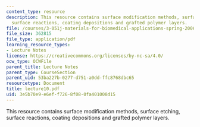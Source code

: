 ```yaml
---
content_type: resource
description: This resource contains surface modification methods, surface etching,
  surface reactions, coating depositions and grafted polymer layers.
file: /courses/3-051j-materials-for-biomedical-applications-spring-2006/3e5b70e9e6eff7268f080fa401008d15_lecture10.pdf
file_size: 362815
file_type: application/pdf
learning_resource_types:
- Lecture Notes
license: https://creativecommons.org/licenses/by-nc-sa/4.0/
ocw_type: OCWFile
parent_title: Lecture Notes
parent_type: CourseSection
parent_uid: 53ba227b-0277-d751-a0dd-ffc8768dbc65
resourcetype: Document
title: lecture10.pdf
uid: 3e5b70e9-e6ef-f726-8f08-0fa401008d15
---
```

This resource contains surface modification methods, surface etching, surface reactions, coating depositions and grafted polymer layers.